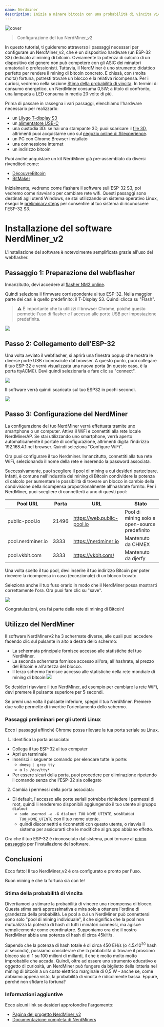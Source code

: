 ```yaml
---
name: Nerdminer
description: Inizia a minare bitcoin con una probabilità di vincita vicina allo 0
---
```


![cover](assets/cover.jpeg)

> Configurazione del tuo NerdMiner_v2

In questo tutorial, ti guideremo attraverso i passaggi necessari per configurare un NerdMiner_v2, che è un dispositivo hardware (un ESP-32 S3) dedicato al mining di bitcoin.
Ovviamente la potenza di calcolo di un dispositivo del genere non può competere con gli ASIC dei minatori amatoriali o professionisti. Tuttavia, il NerdMiner è uno strumento didattico perfetto per rendere il mining di bitcoin concreto. E chissà, con (molta molta) fortuna, potresti trovare un blocco e la relativa ricompensa. Per i curiosi, vedremo nella sezione [Stima della probabilità di vincita](#stima-della-probabilita-di-vincita). In termini di consumo energetico, un NerdMiner consuma 0,5W; a titolo di confronto, una lampada a LED consuma in media 20 volte di più.

Prima di passare in rassegna i vari passaggi, elenchiamo l'hardware necessario per realizzarlo:

- un [Lilygo T-display S3](https://lilygo.cc/products/t-display-s3)
- un [alimentatore USB-C](https://amzn.eu/d/gIOot90)
- una custodia 3D: se hai una stampante 3D, puoi scaricare il [file 3D](https://www.printables.com/model/501547-nerdminer-v2-click-case-w-buttons), altrimenti puoi acquistarne uno sul [negozio online di Silexperience](https://silexperience.company.site/NerdMiner_V2-p544379757).
- un PC con Chrome Browser installato
- una connessione internet
- un indirizzo bitcoin

Puoi anche acquistare un kit NerdMiner già pre-assemblato da diversi rivenditori come:

- [DécouvreBitcoin](https://shop.decouvrebitcoin.com/products/nerd-miner?_pos=1&_psq=nerd&_ss=e&_v=1.0)
- [BitMaker](https://bitronics.store/shop/)

Inizialmente, vedremo come flashare il software sull'ESP-32 S3, poi vedremo come riavviarlo per cambiare rete wifi. Questi passaggi sono destinati agli utenti Windows, se stai utilizzando un sistema operativo Linux, esegui le [preliminary steps](#preliminary-steps-for-linux-users) per consentire al tuo sistema di riconoscere l'ESP-32 S3.

# Installazione del software NerdMiner_v2

L'installazione del software è notevolmente semplificata grazie all'uso del webflasher.

## Passaggio 1: Preparazione del webflasher

Innanzitutto, devi accedere al [flasher NM2 online](https://bitmaker-hub.github.io/diyflasher/).

Quindi seleziona il firmware corrispondente al tuo ESP-32. Nella maggior parte dei casi è quello predefinito: il T-Display S3. Quindi clicca su "Flash".

> ⚠️ È importante che tu utilizzi il browser Chrome, poiché questo permette l'uso di flasher e l'accesso alle porte USB per impostazione predefinita.

![](assets/webflasher.png)

## Passo 2: Collegamento dell'ESP-32

Una volta avviato il webflasher, si aprirà una finestra popup che mostra le diverse porte USB riconosciute dal browser.
A questo punto, puoi collegare il tuo ESP-32 e verrà visualizzata una nuova porta (in questo caso, è la porta ttyACM0). Devi quindi selezionarla e fare clic su "connect".

![](assets/flasher-port-serial.png)

Il software verrà quindi scaricato sul tuo ESP32 in pochi secondi.

![](assets/NM2-sucessfully-installed.png)

## Passo 3: Configurazione del NerdMiner

La configurazione del tuo NerdMiner verrà effettuata tramite uno smartphone o un computer.
Attiva il WiFi e connettiti alla rete locale NerdMinerAP. Se stai utilizzando uno smartphone, verrà aperto automaticamente il portale di configurazione, altrimenti digita l'indirizzo 192.168.4.1 nel browser.
Quindi seleziona "Configure WiFi".

Ora puoi configurare il tuo Nerdminer.
Innanzitutto, connettiti alla tua rete WiFi, selezionando il nome della rete e inserendo la password associata.

Successivamente, puoi scegliere il pool di mining a cui desideri partecipare. Infatti, è comune nell'industria del mining di Bitcoin condividere la potenza di calcolo per aumentare le possibilità di trovare un blocco in cambio della condivisione della ricompensa proporzionalmente all'hashrate fornito.
Per i NerdMiner, puoi scegliere di connetterti a uno di questi pool:

| Pool URL          | Porta | URL                        | Stato                                         |
| ----------------- | ----- | -------------------------- | --------------------------------------------- |
| public-pool.io    | 21496 | https://web.public-pool.io | Pool di mining solo e open-source predefinito |
| pool.nerdminer.io | 3333  | https://nerdminer.io       | Mantenuto da CHMEX                            |
| pool.vkbit.com    | 3333  | https://vkbit.com/         | Mantenuto da djerfy                           |

Una volta scelto il tuo pool, devi inserire il tuo indirizzo Bitcoin per poter ricevere la ricompensa in caso (eccezionale) di un blocco trovato.

Seleziona anche il tuo fuso orario in modo che il NerdMiner possa mostrarti correttamente l'ora.
Ora puoi fare clic su "save".

![](assets/wifi-configuration.jpg)

Congratulazioni, ora fai parte della rete di mining di Bitcoin!

## Utilizzo del NerdMiner

Il software NerdMinerv2 ha 3 schermate diverse, alle quali puoi accedere facendo clic sul pulsante in alto a destra dello schermo:

- La schermata principale fornisce accesso alle statistiche del tuo NerdMiner.
- La seconda schermata fornisce accesso all'ora, all'hashrate, al prezzo del Bitcoin e all'altezza del blocco.
- Il terzo schermo fornisce accesso alle statistiche della rete mondiale di mining di bitcoin
  ![](assets/NM2-screens.png)

Se desideri riavviare il tuo NerdMiner, ad esempio per cambiare la rete WiFi, devi premere il pulsante superiore per 5 secondi.

Se premi una volta il pulsante inferiore, spegni il tuo NerdMiner. Premere due volte permette di invertire l'orientamento dello schermo.

### Passaggi preliminari per gli utenti Linux

Ecco i passaggi affinché Chrome possa rilevare la tua porta seriale su Linux.

1. Identifica la porta associata:

- Collega il tuo ESP-32 al tuo computer
- Apri un terminale
- Inserisci il seguente comando per elencare tutte le porte:
  - `dmesg | grep tty`
  - o `ls /dev/tty*`
- Per essere sicuri della porta, puoi procedere per eliminazione ripetendo il comando senza che l'ESP-32 sia collegato

2. Cambia i permessi della porta associata:

- Di default, l'accesso alle porte seriali potrebbe richiedere i permessi di root, quindi li renderemo disponibili aggiungendo il tuo utente al gruppo `dialout`
  - `sudo usermod -a -G dialout TUO_NOME_UTENTE`, sostituisci `TUO_NOME_UTENTE` con il tuo nome utente.
  - quindi disconnettiti e riconnettiti con questo utente, o riavvia il sistema per assicurarti che le modifiche al gruppo abbiano effetto.

Ora che il tuo ESP-32 è riconosciuto dal sistema, puoi tornare al [primo passaggio](#etape-1-preparation-du-webflasher) per l'installazione del software.

## Conclusioni

Ecco fatto! Il tuo NerdMiner_v2 è ora configurato e pronto per l'uso.

Buon mining e che la fortuna sia con te!

### Stima della probabilità di vincita

Divertiamoci a stimare la probabilità di vincere una ricompensa di blocco. Questa stima sarà approssimativa e mira solo a ottenere l'ordine di grandezza della probabilità.
Le pool a cui un NerdMiner può connettersi sono solo "pool di mining individuale", il che significa che la pool non mutualizza la potenza di hash di tutti i minatori connessi, ma agisce semplicemente come coordinatore.
Supponiamo ora che il nostro NerdMiner abbia una potenza di hash di circa 45kH/s.

Sapendo che la potenza di hash totale è di circa 450 EH/s (o $4.5 x 10^20$ hash al secondo), possiamo considerare che la probabilità di trovare il prossimo blocco sia di 1 su 100 milioni di miliardi, il che è molto molto molto improbabile che accada. Quindi, oltre ad essere uno strumento educativo e oggetto di curiosità, un NerdMiner può fungere da biglietto della lotteria nel mining di bitcoin a un costo elettrico marginale di 0,5 W - anche se, come abbiamo appena visto, la probabilità di vincita è ridicolmente bassa. Eppure, perché non sfidare la fortuna?

### Informazioni aggiuntive

Ecco alcuni link se desideri approfondire l'argomento:

- [Pagina del progetto NerdMiner_v2](http://github.com/BitMaker-hub/NerdMiner_v2)
- [Documentazione completa di NerdMiners](https://docs.bitwater.ch/nerd-miner-v2/)
